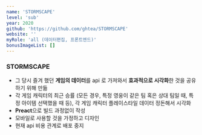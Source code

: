 ```yaml
---
name: 'STORMSCAPE'
level: 'sub'
year: 2020
github: 'https://github.com/ghtea/STORMSCAPE'
website: ''
myRole: 'all (데이터편집, 프론트엔드)'
bonusImageList: []
---
```


### STORMSCAPE

- 그 당시 즐겨 했던 **게임의 데이터**를 api 로 가져와서 **효과적으로 시각화**한 것을 공유하기 위해 만듦 
- 각 게임 캐릭터의 최근 승률 (모든 경우, 특정 영웅이 같은 팀 혹은 상대 팀일 때, 특정 아이템 선택했을 때 등), 각 게임 캐릭터 플레이스타일 데이터 정돈해서 시각화
- **Preact**으로 빌드 과정없이 작성 
- 모바일로 사용할 것을 가정하고 디자인
- 현재 api 비용 관계로 배포 중지